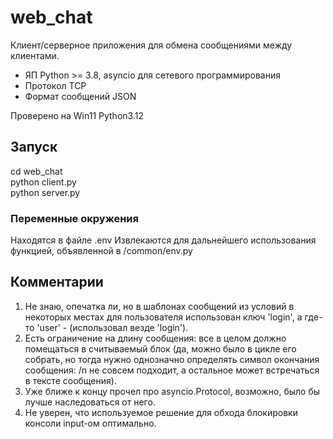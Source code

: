# web_chat
Клиент/серверное приложения для обмена сообщениями между клиентами. 
- ЯП Python >= 3.8, asyncio для сетевого программирования 
- Протокол TCP
- Формат сообщений JSON

Проверено на Win11 Python3.12

## Запуск
cd web_chat  
python client.py  
python server.py  

### Переменные окружения
Находятся в файле .env
Извлекаются для дальнейшего использования функцией, объявленной в /common/env.py

## Комментарии
1. Не знаю, опечатка ли, но в шаблонах сообщений из условий в некоторых местах для пользователя использован ключ 'login', а где-то 'user' - (использовал везде 'login').
2. Есть ограничение на длину сообщения: все в целом должно помещаться в считываемый блок (да, можно было в цикле его собрать, но тогда нужно однозначно определять символ окончания сообщения: /n не совсем подходит, а остальное может встречаться в тексте сообщения).
3. Уже ближе к концу прочел про asyncio.Protocol, возможно, было бы лучше наследоваться от него.
4. Не уверен, что используемое решение для обхода блокировки консоли input-ом оптимально.
